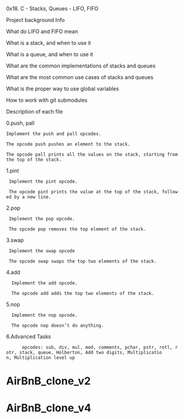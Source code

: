 0x18. C - Stacks, Queues - LIFO, FIFO

Project background Info

  What do LIFO and FIFO mean

  What is a stack, and when to use it

  What is a queue, and when to use it

  What are the common implementations of stacks and queues

  What are the most common use cases of stacks and queues

  What is the proper way to use global variables

  How to work with git submodules


Description of each file


  0.push, pall

    Implement the push and pall opcodes.

    The opcode push pushes an element to the stack.

    The opcode pall prints all the values on the stack, starting from    the top of the stack.

   1.pint

     Implement the pint opcode.

     The opcode pint prints the value at the top of the stack, follow     ed by a new line.

   2.pop

     Implement the pop opcode.

     The opcode pop removes the top element of the stack.

   3.swap

     Implement the swap opcode

     The opcode swap swaps the top two elements of the stack.

   4.add

      Implement the add opcode.

      The opcode add adds the top two elements of the stack.

   5.nop

      Implement the nop opcode.

      The opcode nop doesn’t do anything.

   6.Advanced Tasks

          opcodes: sub, div, mul, mod, comments, pchar, pstr, rotl, r          otr, stack, queue, Holberton, Add two digits, Multiplicatio           n, Multiplication level up
# AirBnB_clone_v2
# AirBnB_clone_v4

